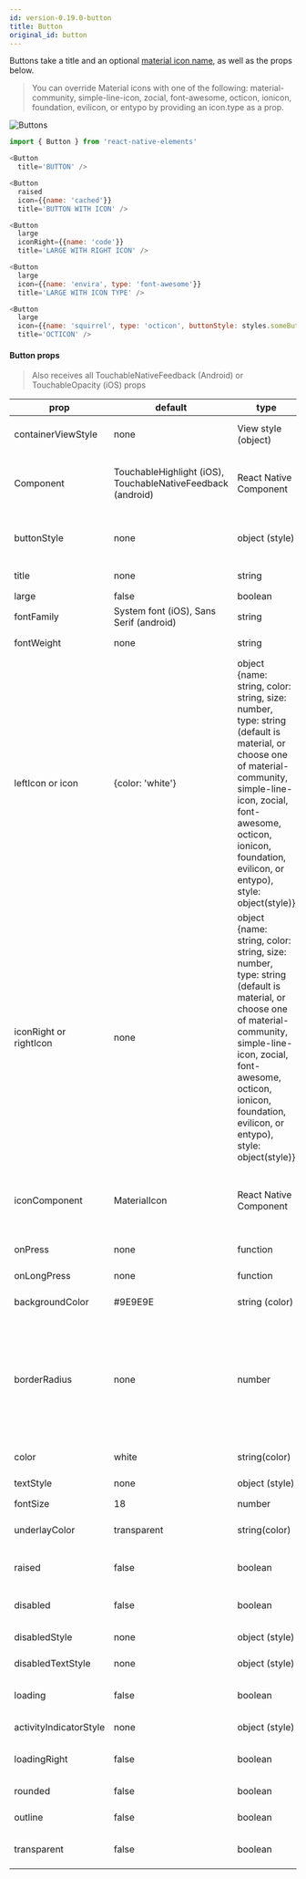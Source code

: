 ```yaml
---
id: version-0.19.0-button
title: Button
original_id: button
---
```


Buttons take a title and an optional [material icon name](https://design.google.com/icons/), as well as the props below.

> You can override Material icons with one of the following: material-community, simple-line-icon, zocial, font-awesome, octicon, ionicon, foundation, evilicon, or entypo by providing an icon.type as a prop.

![Buttons](http://i.imgur.com/CVf1xbr.png)

```js
import { Button } from 'react-native-elements'

<Button
  title='BUTTON' />

<Button
  raised
  icon={{name: 'cached'}}
  title='BUTTON WITH ICON' />

<Button
  large
  iconRight={{name: 'code'}}
  title='LARGE WITH RIGHT ICON' />

<Button
  large
  icon={{name: 'envira', type: 'font-awesome'}}
  title='LARGE WITH ICON TYPE' />

<Button
  large
  icon={{name: 'squirrel', type: 'octicon', buttonStyle: styles.someButtonStyle }}
  title='OCTICON' />

```

#### Button props

> Also receives all TouchableNativeFeedback (Android) or TouchableOpacity (iOS) props

| prop | default | type | description |
| ---- | ---- | ----| ---- |
| containerViewStyle | none | View style (object) | styling for Component container |
| Component | TouchableHighlight (iOS), TouchableNativeFeedback (android) | React Native Component | Specify other component such as TouchableOpacity or other (optional) |
| buttonStyle | none | object (style) | add additional styling for button component (optional) |
| title | none | string | button title (required) |
| large | false | boolean | makes button large |
| fontFamily | System font (iOS), Sans Serif (android) | string | specify different font family |
| fontWeight | none | string | specify font weight for title (optional) |
| leftIcon or icon | {color: 'white'} | object {name: string, color: string, size: number, type: string (default is material, or choose one of material-community, simple-line-icon, zocial, font-awesome, octicon, ionicon, foundation, evilicon, or entypo), style: object(style)} | displays a centered icon (when no text) or to the left (with text). (can be used along with rightIcon as well) |
| iconRight or rightIcon | none | object {name: string, color: string, size: number, type: string (default is material, or choose one of material-community, simple-line-icon, zocial, font-awesome, octicon, ionicon, foundation, evilicon, or entypo), style: object(style)} | displays a rightIcon (can be used along with leftIcon as well) |
| iconComponent | MaterialIcon | React Native Component | Specify other icon component instead of default. The component will have all values from the icon prop |
| onPress | none | function | onPress method (required) |
| onLongPress | none | function | onLongPress method (optional) |
| backgroundColor | #9E9E9E | string (color) | background color of button (optional) |
| borderRadius | none | number | adds border radius to button (optional) (Note: if you set this, don't forget to also set borderRadius to containerViewStyle prop, otherwise unexpected behaviour might occur) |
| color | white | string(color) | font color (optional) |
| textStyle | none | object (style) | text styling (optional)  |
| fontSize | 18 | number | font size (optional)  |
| underlayColor | transparent | string(color) | underlay color for button press (optional)  |
| raised | false | boolean | flag to add raised button styling (optional)  |
| disabled | false | boolean | prop to indicate button is disabled (optional) |
| disabledStyle | none | object (style) | disabled button styling (optional) |
| disabledTextStyle | none | object (style) | text styling (optional)  |
| loading | false | boolean | prop to display a loading spinner (optional) |
| activityIndicatorStyle | none | object (style) | loading spinner styling (optional) |
| loadingRight | false | boolean | display the spinner to the right (optional) |
| rounded | false | boolean | rounds the button (optional) |
| outline | false | boolean | outlines the button (optional) |
| transparent | false | boolean | makes the button transparent (optional) |
